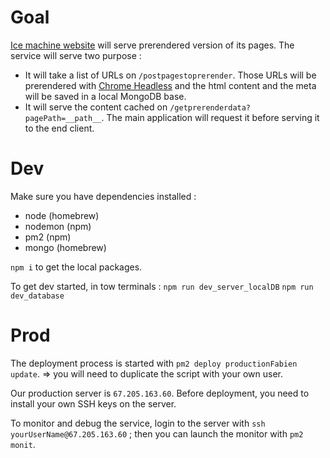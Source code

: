 # Goal

[Ice machine website](https://www.icemachinesplus.io/) will serve prerendered version of its pages. The service will serve two purpose :

- It will take a list of URLs on `/postpagestoprerender`. Those URLs will be prerendered with [Chrome Headless](https://developers.google.com/web/updates/2017/04/headless-chrome) and the html content and the meta will be saved in a local MongoDB base.
- It will serve the content cached on `/getprerenderdata?pagePath=__path__`. The main application will request it before serving it to the end client.

# Dev

Make sure you have dependencies installed :

- node (homebrew)
- nodemon (npm)
- pm2 (npm)
- mongo (homebrew)

`npm i` to get the local packages.

To get dev started, in tow terminals :
`npm run dev_server_localDB`
`npm run dev_database`


# Prod

The deployment process is started with `pm2 deploy productionFabien update`. => you will need to duplicate the script with your own user.

Our production server is `67.205.163.60`. Before deployment, you need to install your own SSH keys on the server.

To monitor and debug the service, login to the server with `ssh yourUserName@67.205.163.60` ; then you can launch the monitor with `pm2 monit`.